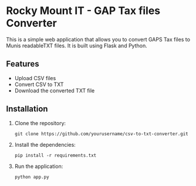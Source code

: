 # Rocky Mount IT - GAP Tax files Converter

This is a simple web application that allows you to convert GAPS Tax files to Munis readableTXT files. It is built using Flask and Python.

## Features

- Upload CSV files
- Convert CSV to TXT
- Download the converted TXT file

## Installation

1. Clone the repository:
   ```
   git clone https://github.com/yourusername/csv-to-txt-converter.git
   ```

2. Install the dependencies:
   ```
   pip install -r requirements.txt
   ```

3. Run the application:
   ```
   python app.py
   ```

